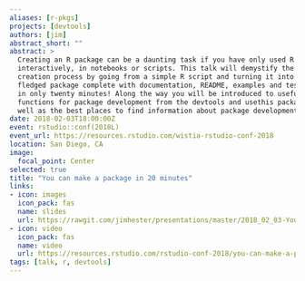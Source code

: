```yaml
---
aliases: [r-pkgs]
projects: [devtools]
authors: [jim]
abstract_short: ""
abstract: >
  Creating an R package can be a daunting task if you have only used R
  interactively, in notebooks or scripts. This talk will demystify the process
  creation process by going from a simple R script and turning it into a fully
  fledged package complete with documentation, README, examples and tests all
  in only twenty minutes! Along the way you will be introduced to useful
  functions for package development from the devtools and usethis packages, as
  well as the best places to find information about package development.
date: 2018-02-03T18:00:00Z
event: rstudio::conf(2018L)
event_url: https://resources.rstudio.com/wistia-rstudio-conf-2018
location: San Diego, CA
image:
  focal_point: Center
selected: true
title: "You can make a package in 20 minutes"
links:
- icon: images
  icon_pack: fas
  name: slides
  url: https://rawgit.com/jimhester/presentations/master/2018_02_03-You-can-make-a-package-in-20-minutes/2018_02_03-rstudio_conf-You_can_make_a_package_in_20_minutes.html
- icon: video
  icon_pack: fas
  name: video
  url: https://resources.rstudio.com/rstudio-conf-2018/you-can-make-a-package-in-20-minutes-jim-hester
tags: [talk, r, devtools]
---
```


<script src="//fast.wistia.com/assets/external/E-v1.js" async></script>
<div class="wistia_embed wistia_async_z266uep8zc" style="height: 353px; width: 627px">&nbsp;</div>
